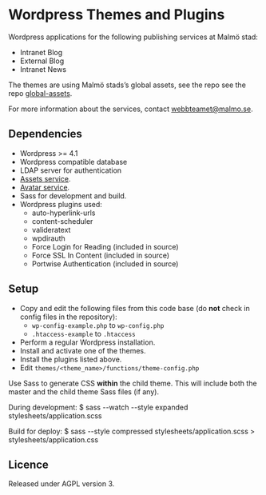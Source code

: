 # Wordpress Themes and Plugins

Wordpress applications for the following publishing services at Malmö stad:
* Intranet Blog
* External Blog
* Intranet News

The themes are using Malmö stads’s global assets, see the repo see the repo [global-assets](https://github.com/malmostad/global-assets).

For more information about the services, contact webbteamet@malmo.se.

## Dependencies
* Wordpress >= 4.1
* Wordpress compatible database
* LDAP server for authentication
* [Assets service](https://github.com/malmostad/intranet-assets).
* [Avatar service](https://github.com/malmostad/intranet-dashboard/wiki/Avatar-Service-API-v1).
* Sass for development and build.
* Wordpress plugins used:
  * auto-hyperlink-urls
  * content-scheduler
  * valideratext
  * wpdirauth
  * Force Login for Reading (included in source)
  * Force SSL In Content (included in source)
  * Portwise Authentication (included in source)

## Setup
* Copy and edit the following files from this code base (do __not__ check in config files in the repository):
  * `wp-config-example.php` to `wp-config.php`
  * `.htaccess-example` to `.htaccess`
* Perform a regular Wordpress installation.
* Install and activate one of the themes.
* Install the plugins listed above.
* Edit `themes/<theme_name>/functions/theme-config.php`

Use Sass to generate CSS **within** the child theme. This will include both the master and the child theme Sass files (if any).

During development:
  $ sass --watch --style expanded stylesheets/application.scss

Build for deploy:
  $ sass --style compressed  stylesheets/application.scss > stylesheets/application.css

## Licence
Released under AGPL version 3.
